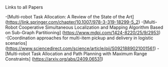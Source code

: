 Links to all Papers

-[Multi-robot Task Allocation: A Review of the State of the Art] 
(https://link.springer.com/chapter/10.1007/978-3-319-18299-5_2)
-[Multi-Robot Cooperative Simultaneous Localization and Mapping Algorithm Based on Sub-Graph Partitioning] 
(https://www.mdpi.com/1424-8220/25/9/2953)
-[Coordination approaches for multi-item pickup and delivery in logistic scenarios] 
(https://www.sciencedirect.com/science/article/pii/S0921889021001561)
-[Multi-robot Task Allocation and Path Planning with Maximum Range Constraints]
(https://arxiv.org/abs/2409.06531)
